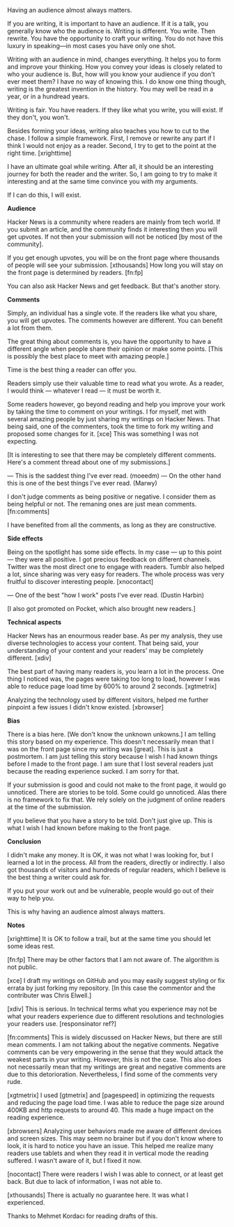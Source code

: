 Having an audience almost always matters. 

If you are writing, it is important to have an audience. If it is a talk, you generally know who the audience is. Writing is different. You write. Then rewrite. You have the opportunity to craft your writing. You do not have this luxury in speaking—in most cases you have only one shot.

Writing with an audience in mind, changes everything. It helps you to form and improve your thinking. How you convey your ideas is closely related to who your audience is. But, how will you know your audience if you don't ever meet them? I have no way of knowing this. I do know one thing though, writing is the greatest invention in the history. You may well be read in a year, or in a hundread years.

Writing is fair. You have readers. If they like what you write, you will exist. If they don't, you won't.

Besides forming your ideas, writing also teaches you how to cut to the chase. I follow a simple framework. First, I remove or rewrite any part if I think I would not enjoy as a reader. Second, I try to get to the point at the right time. [xrighttime] 

I have an ultimate goal while writing. After all, it should be an interesting journey for both the reader and the writer. So, I am going to try to make it interesting and at the same time convince you with my arguments.

If I can do this, I will exist.

**Audience**

Hacker News is a community where readers are mainly from tech world. If you submit an article, and the community finds it interesting then you will get upvotes. If not then your submission will not be noticed [by most of the community].

If you get enough upvotes, you will be on the front page where thousands of people will see your submission. [xthousands] How long you will stay on the front page is determined by readers. [fn:fp]

You can also ask Hacker News and get feedback. But that's another story.

**Comments**

Simply, an individual has a single vote. If the readers like what you share, you will get upvotes. The comments however are different. You can benefit a lot from them.

The great thing about comments is, you have the opportunity to have a different angle when people share their opinion or make some points. [This is possibly the best place to meet with amazing people.]

Time is the best thing a reader can offer you.

Readers simply use their valuable time to read what you wrote. As a reader, I would think — whatever I read — it must be worth it. 

Some readers however, go beyond reading and help you improve your work by taking the time to comment on your writings. I for myself, met with several amazing people by just sharing my writings on Hacker News. That being said, one of the commenters, took the time to fork my writing and proposed some changes for it. [xce] This was something I was not expecting.

[It is interesting to see that there may be completely different comments. Here's a comment thread about one of my submissions.]

— This is the saddest thing I've ever read. (moeedm)
— On the other hand this is one of the best things I've ever read. (Marwy)

I don't judge comments as being positive or negative. I consider them as being helpful or not. The remaning ones are just mean comments. [fn:comments]

I have benefited from all the comments, as long as they are constructive.

**Side effects**

Being on the spotlight has some side effects. In my case — up to this point — they were all positive. I got precious feedback on different channels. Twitter was the most direct one to engage with readers. Tumblr also helped a lot, since sharing was very easy for readers. The whole process was very fruitful to discover interesting people. [xnocontact]

— One of the best "how I work" posts I've ever read. (Dustin Harbin)

[I also got promoted on Pocket, which also brought new readers.]

**Technical aspects**

Hacker News has an enourmous reader base. As per my analysis, they use diverse technologies to access your content. That being said, your understanding of your content and your readers' may be completely different. [xdiv]

The best part of having many readers is, you learn a lot in the process. One thing I noticed was, the pages were taking too long to load, however I was able to reduce page load time by 600% to around 2 seconds. [xgtmetrix]

Analyzing the technology used by different visitors, helped me further pinpoint a few issues I didn't know existed. [xbrowser]

**Bias**

There is a bias here. [We don't know the unknown unkowns.] I am telling this story based on my experience. This doesn't necessarily mean that I was on the front page since my writing was [great]. This is just a postmortem. I am just telling this story because I wish I had known things before I made to the front page. I am sure that I lost several readers just because the reading experience sucked. I am sorry for that.

If your submission is good and could not make to the front page, it would go unnoticed. There are stories to be told. Some could go unnoticed. Alas there is no framework to fix that. We rely solely on the judgment of online readers at the time of the submission.

If you believe that you have a story to be told. Don't just give up. This is what I wish I had known before making to the front page.

**Conclusion**

I didn't make any money. It is OK, it was not what I was looking for, but I learned a lot in the process. All from the readers, directly or indirectly. I also got thousands of visitors and hundreds of regular readers, which I believe is the best thing a writer could ask for.

If you put your work out and be vulnerable, people would go out of their way to help you.

This is why having an audience almost always matters.

**Notes**

[xrighttime] It is OK to follow a trail, but at the same time you should let some ideas rest.

[fn:fp] There may be other factors that I am not aware of. The algorithm is not public.

[xce] I draft my writings on GitHub and you may easily suggest styling or fix errata by just forking my repository. [In this case the commentor and the contributer was Chris Elwell.]

[xdiv] This is serious. In technical terms what you experience may not be what your readers experience due to different resolutions and technologies your readers use. [responsinator ref?]

[fn:comments] This is widely discussed on Hacker News, but there are still mean comments. I am not talking about the negative comments. Negative comments can be very empowering in the sense that they would attack the weakest parts in your writing. However, this is not the case. This also does not necessarily mean that my writings are great and negative comments are due to this detorioration. Nevertheless, I find some of the comments very rude.

[xgtmetrix] I used [gtmetrix] and [pagespeed] in optimizing the requests and reducing the page load time. I was able to reduce the page size around 400KB and http requests to around 40. This made a huge impact on the reading experience.

[xbrowsers] Analyzing user behaviors made me aware of different devices and screen sizes. This may seem no brainer but if you don't know where to look, it is hard to notice you have an issue. This helped me realize many readers use tablets and when they read it in vertical mode the reading suffered. I wasn't aware of it, but I fixed it now.

[nocontact] There were readers I wish I was able to connect, or at least get back. But due to lack of information, I was not able to.

[xthousands] There is actually no guarantee here. It was what I experienced.

Thanks to Mehmet Kordacı for reading drafts of this.

